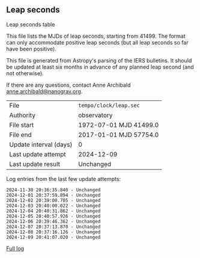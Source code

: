 
## Leap seconds

Leap seconds table

This file lists the MJDs of leap seconds, starting from 41499.
The format can only accommodate positive leap seconds (but all
leap seconds so far have been positive).

This file is generated from Astropy's parsing of the IERS
bulletins. It should be updated at least six months in advance
of any planned leap second (and not otherwise).

If there are any questions, contact Anne Archibald
<anne.archibald@nanograv.org>.

|     |     |
|:--- |:--- |
| File | `tempo/clock/leap.sec` |
| Authority | observatory |
| File start | 1972-07-01 MJD 41499.0 |
| File end | 2017-01-01 MJD 57754.0 |
| Update interval (days) | 0 |
| Last update attempt | 2024-12-09 |
| Last update result | Unchanged |

Log entries from the last few update attempts:
```
2024-11-30 20:36:35.840 - Unchanged
2024-12-01 20:37:59.894 - Unchanged
2024-12-02 20:39:00.705 - Unchanged
2024-12-03 20:40:00.022 - Unchanged
2024-12-04 20:40:31.862 - Unchanged
2024-12-05 20:40:57.926 - Unchanged
2024-12-06 20:39:46.362 - Unchanged
2024-12-07 20:37:13.870 - Unchanged
2024-12-08 20:37:16.126 - Unchanged
2024-12-09 20:41:07.020 - Unchanged
```
[Full log](https://raw.githubusercontent.com/ipta/pulsar-clock-corrections/main/log/tempo/clock/leap.sec.log)
